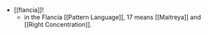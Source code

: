 - [[flancia]]!
  - in the Flancia [[Pattern Language]], 17 means [[Maitreya]] and [[Right Concentration]].
